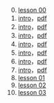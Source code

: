 0. [lesson 00](lesson00/)
  1. [intro](lesson00/1.intro.html)，[pdf](lesson00/00.1-intro.pdf)
  2. [intro](lesson00/2.level.html)，[pdf](lesson00/00.2-level.pdf)
  3. [intro](lesson00/3.pts.html)，[pdf](lesson00/00.3-pts.pdf)
  4. [intro](lesson00/4.method.html)，[pdf](lesson00/00.4-method.pdf)
  5. [intro](lesson00/5.resource.html)，[pdf](lesson00/00.5-resource.pdf)
  6. [intro](lesson00/6.tong11.html)，[pdf](lesson00/00.6-tong11.pdf)
  7. [intro](lesson00/7.organ.html)，[pdf](lesson00/00.7-organ.pdf)
1. [lesson 01](lesson01/)
2. [lesson 02](lesson02/)
3. [lesson 03](lesson03/)


